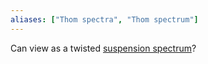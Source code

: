 ```yaml
---
aliases: ["Thom spectra", "Thom spectrum"]
---
```


Can view as a twisted [suspension spectrum](suspension%20spectrum)?